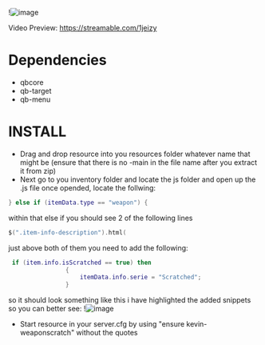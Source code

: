 !![image](https://user-images.githubusercontent.com/89563654/209227794-4f25f06e-fd8e-4cc0-bda3-f16c8f77dc58.png)

Video Preview: https://streamable.com/1jeizy

# Dependencies

- qbcore
- qb-target
- qb-menu

# INSTALL

- Drag and drop resource into you resources folder whatever name that might be (ensure that there is no -main in the file name after you extract it from zip)
- Next go to you inventory folder and locate the js folder and open up the .js file once opended, locate the follwing:
```lua
} else if (itemData.type == "weapon") {
```
within that else if you should see 2 of the following lines
```lua
$(".item-info-description").html(
```
just above both of them you need to add the following:
```lua
 if (item.info.isScratched == true) then
                {
                    itemData.info.serie = "Scratched";
                }
```
so it should look something like this i have highlighted the added snippets so you can better see:
!![image](https://user-images.githubusercontent.com/89563654/209227845-0270fc8e-f1eb-490b-acd5-8f6a05955fd0.png)


- Start resource in your server.cfg by using "ensure kevin-weaponscratch" without the quotes

